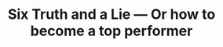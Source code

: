 ---
layout: '../../layouts/MarkdownPostLayout.astro'
title: "Six Truth and a Lie — Or how to become a top performer"
url: "https://medium.com/@lukasoppermann/six-truth-and-a-lie-52a58f1a09c4"
published: "2024-02-26"
excerpt: "How to really make an impact at your job."
---